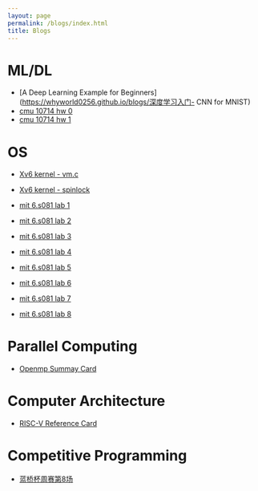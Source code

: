 ```yaml
---
layout: page
permalink: /blogs/index.html
title: Blogs
---
```


# ML/DL

- [A Deep Learning Example for Beginners](https://whyworld0256.github.io/blogs/深度学习入门- CNN for MNIST) <br>
- [cmu 10714 hw 0](https://whyworld0256.github.io/blogs/cmu10714-hw-0)
- [cmu 10714 hw 1](https://whyworld0256.github.io/blogs/cmu10714-hw-1)

# OS

- [Xv6 kernel - vm.c](https://whyworld0256.github.io/blogs/xv6源码解读-vm.c)<br>

- [Xv6 kernel - spinlock](https://whyworld0256.github.io/blogs/spinlock)<br>

- [mit 6.s081 lab 1](https://whyworld0256.github.io/blogs/mit-6.s081-lab-1)<br>

- [mit 6.s081 lab 2](https://whyworld0256.github.io/blogs/mit-6.s081-lab-2)<br>

- [mit 6.s081 lab 3](https://whyworld0256.github.io/blogs/mit-6.s081-lab-3)<br>

- [mit 6.s081 lab 4](https://whyworld0256.github.io/blogs/mit-6.s081-lab-4)<br>

- [mit 6.s081 lab 5](https://whyworld0256.github.io/blogs/mit-6.s081-lab-5)<br>

- [mit 6.s081 lab 6](https://whyworld0256.github.io/blogs/mit-6.s081-lab-6)<br>

- [mit 6.s081 lab 7](https://whyworld0256.github.io/blogs/mit-6.s081-lab-7)<br>

- [mit 6.s081 lab 8](https://whyworld0256.github.io/blogs/mit-6.s081-lab-8)<br>

# Parallel Computing

- [Openmp Summay Card](https://whyworld0256.github.io/file/OpenMP3.0-SummarySpec.pdf)

# Computer Architecture

- [RISC-V Reference Card](https://whyworld0256.github.io/file/reference-card.pdf)

# Competitive Programming

- [蓝桥杯周赛第8场](https://whyworld0256.github.io/blogs/蓝桥周赛第8场.md) <br>
